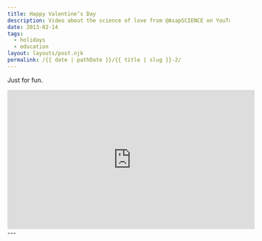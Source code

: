 ```yaml
---
title: Happy Valentine’s Day
description: Video about the science of love from @AsapSCIENCE on YouTube.
date: 2013-02-14
tags: 
  - holidays
  - education
layout: layouts/post.njk
permalink: /{{ date | pathDate }}/{{ title | slug }}-2/
---
```


Just for fun.

<iframe class="youtube-video" width="560" height="315" src="https://www.youtube.com/embed/eDMwpVUhxAo" title="YouTube video player" frameborder="0" allow="accelerometer; autoplay; clipboard-write; encrypted-media; gyroscope; picture-in-picture; web-share" allowfullscreen></iframe>
---
